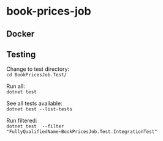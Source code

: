 # book-prices-job

## Docker


## Testing
Change to test directory:\
`cd BookPricesJob.Test/`

Run all:\
`dotnet test`

See all tests available:\
`dotnet test --list-tests`

Run filtered:\
`dotnet test  --filter "FullyQualifiedName~BookPricesJob.Test.IntegrationTest"`

